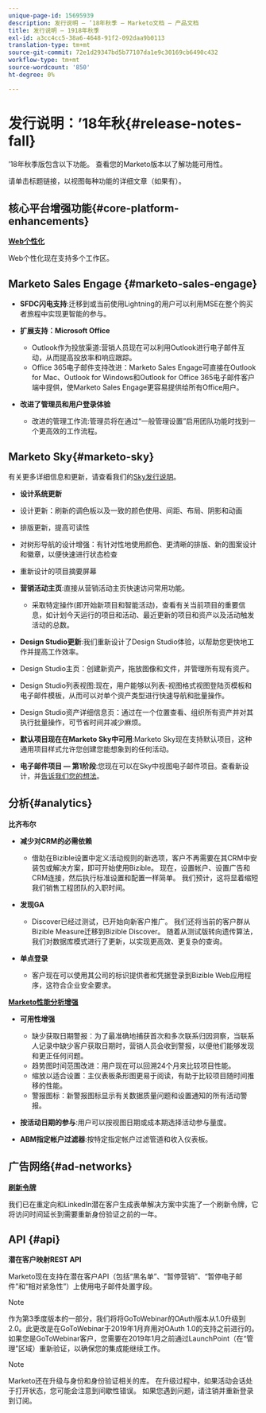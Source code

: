 ```yaml
---
unique-page-id: 15695939
description: 发行说明 — ’18年秋季 — Marketo文档 — 产品文档
title: 发行说明 — 1918年秋季
exl-id: a3cc4cc5-38a6-4648-91f2-092daa9b0113
translation-type: tm+mt
source-git-commit: 72e1d29347bd5b77107da1e9c30169cb6490c432
workflow-type: tm+mt
source-wordcount: '850'
ht-degree: 0%

---
```


# 发行说明：’18年秋{#release-notes-fall}

’18年秋季版包含以下功能。 查看您的Marketo版本以了解功能可用性。

请单击标题链接，以视图每种功能的详细文章（如果有）。

## 核心平台增强功能{#core-platform-enhancements}

**[Web个性化](/help/marketo/product-docs/web-personalization/getting-started/workspaces-in-web-personalization.md)**

Web个性化现在支持多个工作区。

## Marketo Sales Engage {#marketo-sales-engage}

* **SFDC闪电支持**:迁移到或当前使用Lightning的用户可以利用MSE在整个购买者旅程中实现更智能的参与。

* **扩展支持：Microsoft Office**

   * Outlook作为投放渠道:营销人员现在可以利用Outlook进行电子邮件互动，从而提高投放率和响应跟踪。
   * Office 365电子邮件支持改进：Marketo Sales Engage可直接在Outlook for Mac、Outlook for Windows和Outlook for Office 365电子邮件客户端中提供，使Marketo Sales Engage更容易提供给所有Office用户。

* **改进了管理员和用户登录体验**

   * 改进的管理工作流:管理员将在通过“一般管理设置”启用团队功能时找到一个更高效的工作流程。

## Marketo Sky{#marketo-sky}

有关更多详细信息和更新，请查看我们的[Sky发行说明](https://help.marketo.com)。

* **设计系统更新**

* 设计更新：刷新的调色板以及一致的颜色使用、间距、布局、阴影和动画
* 排版更新，提高可读性
* 对树形导航的设计增强：有针对性地使用颜色、更清晰的排版、新的图案设计和徽章，以便快速进行状态检查
* 重新设计的项目摘要屏幕

* **营销活动主页**:直接从营销活动主页快速访问常用功能。

   * 采取特定操作(即开始新项目和智能活动)，查看有关当前项目的重要信息，如计划今天运行的项目和活动、最近更新的项目和资产以及活动触发活动的总数。

* **Design Studio更新**:我们重新设计了Design Studio体验，以帮助您更快地工作并提高工作效率。
* Design Studio主页：创建新资产，拖放图像和文件，并管理所有现有资产。
* Design Studio列表视图:现在，用户能够以列表-视图格式视图登陆页模板和电子邮件模板，从而可以对单个资产类型进行快速导航和批量操作。
* Design Studio资产详细信息页：通过在一个位置查看、组织所有资产并对其执行批量操作，可节省时间并减少麻烦。
* **默认项目现在在Marketo Sky中可用**:Marketo Sky现在支持默认项目，这种通用项目样式允许您创建您能想象到的任何活动。
* **电子邮件项目 — 第1阶段**:您现在可以在Sky中视图电子邮件项目。查看新设计，并[告诉我们您的想法](https://go.marketo.com/NextGenUX---USA---Apr-2018-fcp_Landing-Page-Feedback.html)。

## 分析{#analytics}

**比齐布尔**

* **减少对CRM的必需依赖**

   * 借助在Bizible设置中定义活动规则的新选项，客户不再需要在其CRM中安装包或解决方案，即可开始使用Bizible。 现在，设置帐户、设置广告和CRM连接，然后执行标准设置和配置一样简单。 我们预计，这将显着缩短我们销售工程团队的入职时间。

* **发现GA**

   * Discover已经过测试，已开始向新客户推广。 我们还将当前的客户群从Bizible Measure迁移到Bizible Discover。 随着从测试版转向遗传算法，我们对数据库模式进行了更新，以实现更高效、更复杂的查询。

* **单点登录**

   * 客户现在可以使用其公司的标识提供者和凭据登录到Bizible Web应用程序，这符合企业安全要求。

**[Marketo性能分析增强](/help/marketo/product-docs/reporting/performance-insights/performance-insights-overview.md)**

* **可用性增强**

   * 缺少获取日期警报：为了最准确地捕获首次和多次联系归因洞察，当联系人记录中缺少客户获取日期时，营销人员会收到警报，以便他们能够发现和更正任何问题。
   * 趋势图时间范围改进：用户现在可以回溯24个月来比较项目性能。
   * 缩放以适合设置：主仪表板条形图更易于阅读，有助于比较项目随时间推移的性能。
   * 警报图标：新警报图标显示有关数据质量问题和设置通知的所有活动警报。

* **按活动日期的参与**:用户可以按视图日期或成本期选择活动参与量度。
* **ABM指定帐户过滤器**:按特定指定帐户过滤管道和收入仪表板。

## 广告网络{#ad-networks}

**[刷新令牌](/help/marketo/product-docs/demand-generation/social/social-functions/set-up-linkedin-lead-gen-forms.md)**

我们已在重定向和LinkedIn潜在客户生成表单解决方案中实施了一个刷新令牌，它将访问时间延长到需要重新身份验证之前的一年。

## API {#api}

**潜在客户映射REST API**

Marketo现在支持在潜在客户API（包括“黑名单”、“暂停营销”、“暂停电子邮件”和“相对紧急性”）上使用电子邮件处置字段。

>[!NOTE]
>
>作为第3季度版本的一部分，我们将将GoToWebinar的OAuth版本从1.0升级到2.0。此更改是在GoToWebinar于2019年1月弃用对OAuth 1.0的支持之前进行的。 如果您是GoToWebinar客户，您需要在2019年1月之前通过LaunchPoint（在“管理”区域）重新验证，以确保您的集成能继续工作。

>[!NOTE]
>
>Marketo还在升级与身份和身份验证相关的库。 在升级过程中，如果活动会话处于打开状态，您可能会注意到间歇性错误。 如果您遇到问题，请注销并重新登录到订阅。
